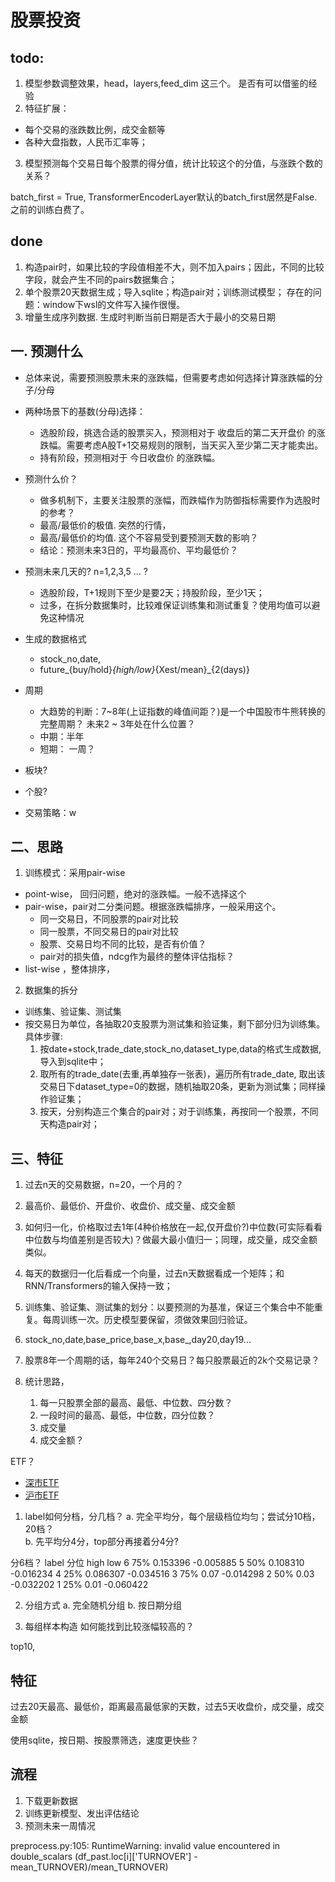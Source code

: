 # 股票投资

## todo:
1. 模型参数调整效果，head，layers,feed_dim 这三个。 是否有可以借鉴的经验
2. 特征扩展：
  * 每个交易的涨跌数比例，成交金额等
  * 各种大盘指数，人民币汇率等；
3. 模型预测每个交易日每个股票的得分值，统计比较这个的分值，与涨跌个数的关系？ 

batch_first = True, TransformerEncoderLayer默认的batch_first居然是False. 之前的训练白费了。


## done
1. 构造pair时，如果比较的字段值相差不大，则不加入pairs；因此，不同的比较字段，就会产生不同的pairs数据集合；
2. 单个股票20天数据生成；导入sqlite；构造pair对；训练测试模型；
存在的问题：window下wsl的文件写入操作很慢。
3. 增量生成序列数据. 生成时判断当前日期是否大于最小的交易日期

## 一. 预测什么
* 总体来说，需要预测股票未来的涨跌幅，但需要考虑如何选择计算涨跌幅的分子/分母
* 两种场景下的基数(分母)选择：
  * 选股阶段，挑选合适的股票买入，预测相对于 收盘后的第二天开盘价 的涨跌幅。需要考虑A股T+1交易规则的限制，当天买入至少第二天才能卖出。
  * 持有阶段，预测相对于 今日收盘价 的涨跌幅。
* 预测什么价？
  * 做多机制下，主要关注股票的涨幅，而跌幅作为防御指标需要作为选股时的参考？
  * 最高/最低价的极值. 突然的行情，
  * 最高/最低价的均值. 这个不容易受到要预测天数的影响？
  * 结论：预测未来3日的，平均最高价、平均最低价？
* 预测未来几天的? n=1,2,3,5 ... ?
  * 选股阶段，T+1规则下至少是要2天；持股阶段，至少1天；
  * 过多，在拆分数据集时，比较难保证训练集和测试重复？使用均值可以避免这种情况
* 生成的数据格式
  * stock_no,date,
  * future_{buy/hold}_{high/low}_{Xest/mean}_{2(days)}

* 周期
  * 大趋势的判断：7~8年(上证指数的峰值间距？)是一个中国股市牛熊转换的完整周期？ 
  未来2 ~ 3年处在什么位置？
  * 中期：半年
  * 短期： 一周？
* 板块?
* 个股?
* 交易策略：w

## 二、思路
1. 训练模式：采用pair-wise
  * point-wise， 回归问题，绝对的涨跌幅。一般不选择这个
  * pair-wise，pair对二分类问题。根据涨跌幅排序，一般采用这个。
    * 同一交易日，不同股票的pair对比较
    * 同一股票，不同交易日的pair对比较
    * 股票、交易日均不同的比较，是否有价值？
    * pair对的损失值，ndcg作为最终的整体评估指标？
  * list-wise ，整体排序，
2. 数据集的拆分
  * 训练集、验证集、测试集
  * 按交易日为单位，各抽取20支股票为测试集和验证集，剩下部分归为训练集。具体步骤:
    1. 按date+stock,trade_date,stock_no,dataset_type,data的格式生成数据, 导入到sqlite中；
    2. 取所有的trade_date(去重,再单独存一张表)，遍历所有trade_date, 取出该交易日下dataset_type=0的数据，随机抽取20条，更新为测试集；同样操作验证集；
    3. 按天，分别构造三个集合的pair对；对于训练集，再按同一个股票，不同天构造pair对；
  
    


## 三、特征
1. 过去n天的交易数据，n=20，一个月的？
2. 最高价、最低价、开盘价、收盘价、成交量、成交金额
3. 如何归一化，价格取过去1年(4种价格放在一起,仅开盘价?)中位数(可实际看看中位数与均值差别是否较大)？做最大最小值归一；同理，成交量，成交金额类似。
4. 每天的数据归一化后看成一个向量，过去n天数据看成一个矩阵；和RNN/Transformers的输入保持一致；
5. 训练集、验证集、测试集的划分：以要预测的为基准，保证三个集合中不能重复。每周训练一次。历史模型要保留，须做效果回归验证。
6. stock_no,date,base_price,base_x,base_,day20,day19...
7. 股票8年一个周期的话，每年240个交易日？每只股票最近的2k个交易记录？

1. 统计思路，
    1. 每一只股票全部的最高、最低、中位数、四分数？ 
    1. 一段时间的最高、最低，中位数，四分位数？
    1. 成交量
    1. 成交金额？

ETF？
* [深市ETF](http://www.szse.cn/market/product/list/etfList/index.html)
* [沪市ETF](http://www.sse.com.cn/assortment/fund/etf/list/)
 

1. label如何分档，分几档？
a. 完全平均分，每个层级档位均匀；尝试分10档，20档？  
b. 先平均分4分，top部分再接着分4分?

分6档？
label   分位  high   low
6 75%  0.153396  -0.005885
5 50%  0.108310  -0.016234 
4 25%  0.086307  -0.034516
3 75%  0.07      -0.014298
2 50%  0.03      -0.032202
1 25%  0.01      -0.060422


2. 分组方式
a. 完全随机分组
b. 按日期分组

3. 每组样本构造
如何能找到比较涨幅较高的？

top10,


## 特征
过去20天最高、最低价，距离最高最低家的天数，过去5天收盘价，成交量，成交金额


使用sqlite，按日期、按股票筛选，速度更快些？


## 流程
1. 下载更新数据
2. 训练更新模型、发出评估结论
3. 预测未来一周情况



preprocess.py:105: RuntimeWarning: invalid value encountered in double_scalars
  (df_past.loc[i]['TURNOVER'] - mean_TURNOVER)/mean_TURNOVER)